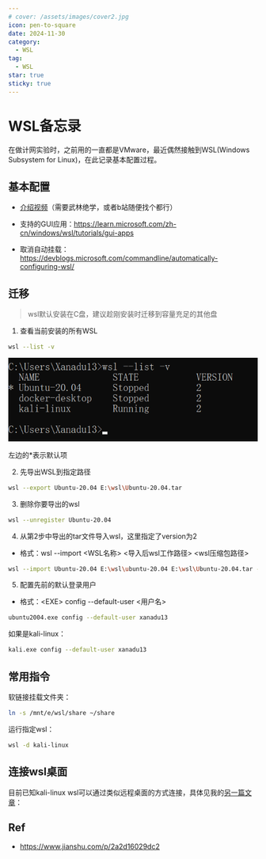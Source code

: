 ```yaml
---
# cover: /assets/images/cover2.jpg
icon: pen-to-square
date: 2024-11-30
category:
  - WSL
tag:
  - WSL
star: true
sticky: true
---
```


# WSL备忘录

在做计网实验时，之前用的一直都是VMware，最近偶然接触到WSL(Windows Subsystem for Linux)，在此记录基本配置过程。

## 基本配置

- [介绍视频]（需要武林绝学，或者b站随便找个都行）

- 支持的GUI应用：https://learn.microsoft.com/zh-cn/windows/wsl/tutorials/gui-apps

- 取消自动挂载：https://devblogs.microsoft.com/commandline/automatically-configuring-wsl/

## 迁移

> wsl默认安装在C盘，建议趁刚安装时迁移到容量充足的其他盘

1. 查看当前安装的所有WSL

```bash
wsl --list -v
```

![](/assets/images/wsl/wsl-list.png)

左边的*表示默认项

2. 先导出WSL到指定路径

```bash
wsl --export Ubuntu-20.04 E:\wsl\Ubuntu-20.04.tar
```

3. 删除你要导出的wsl

```bash
wsl --unregister Ubuntu-20.04
```

4. 从第2步中导出的tar文件导入wsl，这里指定了version为2

+ 格式：wsl --import <WSL名称> <导入后wsl工作路径> <wsl压缩包路径>

```bash
wsl --import Ubuntu-20.04 E:\wsl\ubuntu-20.04 E:\wsl\Ubuntu-20.04.tar --version 2
```

5. 配置先前的默认登录用户

+ 格式：\<EXE> config --default-user <用户名>

```bash
ubuntu2004.exe config --default-user xanadu13
```

如果是kali-linux：

```bash
kali.exe config --default-user xanadu13
```

## 常用指令

软链接挂载文件夹：

```bash
ln -s /mnt/e/wsl/share ~/share
```

运行指定wsl：

```bash
wsl -d kali-linux
```

## 连接wsl桌面

目前已知kali-linux wsl可以通过类似远程桌面的方式连接，具体见我的[另一篇文章]：

## Ref

- https://www.jianshu.com/p/2a2d16029dc2


[介绍视频]: https://www.youtube.com/watch?v=PaEcQmgEz78
[另一篇文章]: 在WSL中使用kali-linux踩坑记录.html